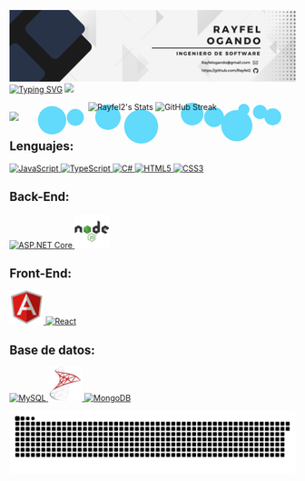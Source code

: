 ![Banner Rayfel](Banner.png)
[![Typing SVG](https://readme-typing-svg.demolab.com?font=Fira+Code&pause=1000&color=61DAFB&width=435&lines=Hola%2C+soy+Rayfel+Ogando;%7C+Desarrollador+Web+%26+M%C3%B3vil+%7C;%7C+SQL%2C+No-SQL%2C+Angular%2C+React%2C+.NET+%7C)](https://git.io/typing-svg)
<img src="https://user-images.githubusercontent.com/73097560/115834477-dbab4500-a447-11eb-908a-139a6edaec5c.gif">
<div align="center" style="position: relative;">
  <div style="position: absolute; top: 0; left: 0; right: 0; bottom: 0; z-index: -1;">
    <!-- Círculos de fondo -->
    <div style="position: absolute; width: 40px; height: 40px; background: #61dafb; border-radius: 50%; top: 5%; left: 60%;"></div>
    <div style="position: absolute; width: 25px; height: 25px; background: #61dafb; border-radius: 50%; top: 30%; right: 10%;"></div>
    <div style="position: absolute; width: 30px; height: 30px; background: #61dafb; border-radius: 50%; top: 70%; left: 20%;"></div>
    <div style="position: absolute; width: 50px; height: 50px; background: #61dafb; border-radius: 50%; top: 40%; left: 10%;"></div>
    <div style="position: absolute; width: 20px; height: 20px; background: #61dafb; border-radius: 50%; top: 15%; left: 80%;"></div>
    <div style="position: absolute; width: 35px; height: 35px; background: #61dafb; border-radius: 50%; top: 55%; right: 25%;"></div>
    <div style="position: absolute; width: 60px; height: 60px; background: #61dafb; border-radius: 50%; top: 75%; left: 40%;"></div>
    <div style="position: absolute; width: 45px; height: 45px; background: #61dafb; border-radius: 50%; top: 25%; left: 30%;"></div>
    <div style="position: absolute; width: 55px; height: 55px; background: #61dafb; border-radius: 50%; top: 80%; right: 15%;"></div>
    <div style="position: absolute; width: 30px; height: 30px; background: #61dafb; border-radius: 50%; top: 65%; right: 5%;"></div>
  </div>
  <img src="https://github-readme-stats.vercel.app/api?username=Rayfel2&theme=react&show_icons=true&hide_border=true&count_private=true" alt="Rayfel2's Stats" style="display: inline-block; z-index: 1;" />
  <img src="https://streak-stats.demolab.com?user=Rayfel2&theme=react&hide_border=true&locale=es&date_format=j%2Fn%5B%2FY%5D&card_width=350&hide_longest_streak=true" alt="GitHub Streak" style="display: inline-block; z-index: 1;" />
</div>
<img src="https://user-images.githubusercontent.com/73097560/115834477-dbab4500-a447-11eb-908a-139a6edaec5c.gif">

## <b>Lenguajes:</b>
<p align="left">
  <a href="https://developer.mozilla.org/es/docs/Web/JavaScript" target="_blank" rel="noreferrer">
    <img src="https://cdn.jsdelivr.net/gh/devicons/devicon/icons/javascript/javascript-original.svg" alt="JavaScript" width="60" height="60"/>
  </a>
  <a href="https://www.typescriptlang.org/" target="_blank" rel="noreferrer">
    <img src="https://cdn.jsdelivr.net/gh/devicons/devicon/icons/typescript/typescript-original.svg" alt="TypeScript" width="60" height="60"/>
  </a>
  <a href="https://docs.microsoft.com/en-us/dotnet/csharp/" target="_blank" rel="noreferrer">
    <img src="https://cdn.jsdelivr.net/gh/devicons/devicon/icons/csharp/csharp-original.svg" alt="C#" width="60" height="60"/>
  </a>
  <a href="https://developer.mozilla.org/es/docs/Web/HTML" target="_blank" rel="noreferrer">
    <img src="https://cdn.jsdelivr.net/gh/devicons/devicon/icons/html5/html5-original.svg" alt="HTML5" width="60" height="60"/>
  </a>
  <a href="https://developer.mozilla.org/es/docs/Web/CSS" target="_blank" rel="noreferrer">
    <img src="https://cdn.jsdelivr.net/gh/devicons/devicon/icons/css3/css3-original.svg" alt="CSS3" width="60" height="60"/>
  </a>
</p>

##  <b>Back-End:</b>
<p align="left">
  <a href="https://dotnet.microsoft.com/apps/aspnet" target="_blank" rel="noreferrer">
    <img src="https://www.vectorlogo.zone/logos/dotnet/dotnet-icon.svg" alt="ASP.NET Core" width="60" height="60" />
  </a>
    <a href="https://nodejs.org" target="_blank" rel="noreferrer">
    <img src="https://raw.githubusercontent.com/devicons/devicon/master/icons/nodejs/nodejs-original-wordmark.svg" alt="Node.js" width="60" height="60" />
  </a>
</p>

##  <b>Front-End:</b>
<p align="left">
  <a href="https://angular.io/" target="_blank" rel="noreferrer">
    <img src="https://raw.githubusercontent.com/devicons/devicon/master/icons/angularjs/angularjs-original.svg" alt="AngularJS" width="60" height="60" />
  </a>
  <a href="https://es.react.dev/" target="_blank" rel="noreferrer">
    <img src="https://cdn.jsdelivr.net/gh/devicons/devicon@latest/icons/react/react-original.svg"  alt="React" width="60" height="60"  />
  </a>
</p>

## <b>Base de datos:</b>
<p align="left">
  <a href="https://www.mysql.com/" target="_blank" rel="noreferrer">
    <img src="https://cdn.jsdelivr.net/gh/devicons/devicon@latest/icons/mysql/mysql-original.svg" alt="MySQL" width="60" height="60" />
  </a>
  <a href="https://www.microsoft.com/en-us/sql-server" target="_blank" rel="noreferrer">
    <img src="https://raw.githubusercontent.com/devicons/devicon/master/icons/microsoftsqlserver/microsoftsqlserver-original.svg" alt="SQL Server" width="60" height="60" />
  </a>
  <a href="https://www.mongodb.com" target="_blank" rel="noreferrer">
            <img src="https://cdn.jsdelivr.net/gh/devicons/devicon@latest/icons/mongodb/mongodb-original.svg" alt="MongoDB" width="60" height="60"/>
  </a>
</p>

![Snake gif](snake.svg)
